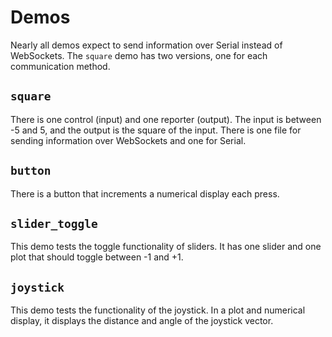 
# Demos

Nearly all demos expect to send information over Serial instead of WebSockets. The `square` demo has two versions, one for each communication method.

## `square`

There is one control (input) and one reporter (output). The input is between -5 and 5, and the output is the square of the input. There is one file for sending information over WebSockets and one for Serial.

## `button`

There is a button that increments a numerical display each press.

## `slider_toggle`

This demo tests the toggle functionality of sliders. It has one slider and one plot that should toggle between -1 and +1.

## `joystick`

This demo tests the functionality of the joystick. In a plot and numerical display, it displays the distance and angle of the joystick vector.